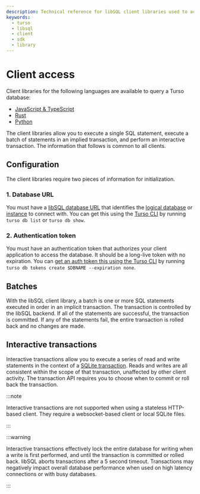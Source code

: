 ```yaml
---
description: Technical reference for libSQL client libraries used to access Turso databases.
keywords:
  - turso
  - libsql
  - client
  - sdk
  - library
---
```


# Client access

Client libraries for the following languages are available to query a Turso
database:

- [JavaScript & TypeScript](/reference/client-access/javascript-typescript-sdk)
- [Rust](/reference/client-access/rust-sdk)
- [Python](/reference/client-access/python-sdk)

The client libraries allow you to execute a single SQL statement, execute a
batch of statements in an implied transaction, and perform an interactive
transaction. The information that follows is common to all clients.

## Configuration

The client libraries require two pieces of information for initialization.

### 1. Database URL

You must have a [libSQL database URL] that identifies the [logical database] or
[instance] to connect with. You can get this using the [Turso CLI] by running
`turso db list` or `turso db show`.

### 2. Authentication token

You must have an authentication token that authorizes your client application to
access the database. It should be a long-live token with no expiration. You can
[get an auth token this using the Turso CLI] by running `turso db tokens create
$DBNAME --expiration none`.

## Batches

With the libSQL client library, a batch is one or more SQL statements executed
in order in an implicit transaction. The transaction is controlled by the libSQL
backend. If all of the statements are successful, the transaction is committed.
If any of the statements fail, the entire transaction is rolled back and no
changes are made.

## Interactive transactions

Interactive transactions allow you to execute a series of read and write
statements in the context of a [SQLite transaction]. Reads and writes are all
consistent within the scope of that transaction, unaffected by other client
activity. The transaction API requires you to choose when to commit or roll back
the transaction.

:::note

Interactive transactions are not supported when using a stateless HTTP-based
client. They require a websocket-based client or local SQLite files.

:::

:::warning

Interactive transactions effectively lock the entire database for writing when a
write is first performed, and until the transaction is committed or rolled back.
libSQL aborts transactions after a 5 second timeout. Transactions may negatively
impact overall database performance when used on high latency connections or
with busy databases.

:::


[libSQL database URL]: ../libsql-urls
[logical database]: /concepts#logical-database
[instance]: /concepts#instance
[Turso CLI]: /reference/turso-cli
[get an auth token this using the Turso CLI]: /reference/turso-cli#authentication-tokens-for-client-access
[SQLite transaction]: https://www.sqlite.org/lang_transaction.html
